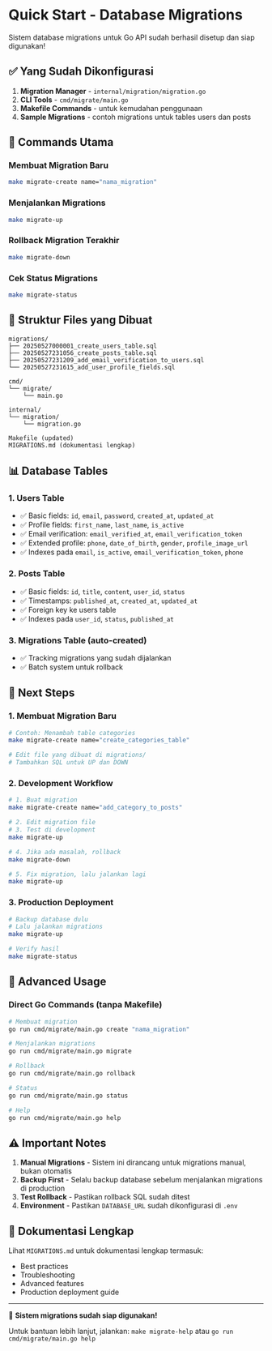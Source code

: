 # Quick Start - Database Migrations

Sistem database migrations untuk Go API sudah berhasil disetup dan siap digunakan!

## ✅ Yang Sudah Dikonfigurasi

1. **Migration Manager** - `internal/migration/migration.go`
2. **CLI Tools** - `cmd/migrate/main.go`
3. **Makefile Commands** - untuk kemudahan penggunaan
4. **Sample Migrations** - contoh migrations untuk tables users dan posts

## 🚀 Commands Utama

### Membuat Migration Baru

```bash
make migrate-create name="nama_migration"
```

### Menjalankan Migrations

```bash
make migrate-up
```

### Rollback Migration Terakhir

```bash
make migrate-down
```

### Cek Status Migrations

```bash
make migrate-status
```

## 📁 Struktur Files yang Dibuat

```
migrations/
├── 20250527000001_create_users_table.sql
├── 20250527231056_create_posts_table.sql
├── 20250527231209_add_email_verification_to_users.sql
└── 20250527231615_add_user_profile_fields.sql

cmd/
└── migrate/
    └── main.go

internal/
└── migration/
    └── migration.go

Makefile (updated)
MIGRATIONS.md (dokumentasi lengkap)
```

## 📊 Database Tables

### 1. Users Table

- ✅ Basic fields: `id`, `email`, `password`, `created_at`, `updated_at`
- ✅ Profile fields: `first_name`, `last_name`, `is_active`
- ✅ Email verification: `email_verified_at`, `email_verification_token`
- ✅ Extended profile: `phone`, `date_of_birth`, `gender`, `profile_image_url`
- ✅ Indexes pada `email`, `is_active`, `email_verification_token`, `phone`

### 2. Posts Table

- ✅ Basic fields: `id`, `title`, `content`, `user_id`, `status`
- ✅ Timestamps: `published_at`, `created_at`, `updated_at`
- ✅ Foreign key ke users table
- ✅ Indexes pada `user_id`, `status`, `published_at`

### 3. Migrations Table (auto-created)

- ✅ Tracking migrations yang sudah dijalankan
- ✅ Batch system untuk rollback

## 🎯 Next Steps

### 1. Membuat Migration Baru

```bash
# Contoh: Menambah table categories
make migrate-create name="create_categories_table"

# Edit file yang dibuat di migrations/
# Tambahkan SQL untuk UP dan DOWN
```

### 2. Development Workflow

```bash
# 1. Buat migration
make migrate-create name="add_category_to_posts"

# 2. Edit migration file
# 3. Test di development
make migrate-up

# 4. Jika ada masalah, rollback
make migrate-down

# 5. Fix migration, lalu jalankan lagi
make migrate-up
```

### 3. Production Deployment

```bash
# Backup database dulu
# Lalu jalankan migrations
make migrate-up

# Verify hasil
make migrate-status
```

## 🔧 Advanced Usage

### Direct Go Commands (tanpa Makefile)

```bash
# Membuat migration
go run cmd/migrate/main.go create "nama_migration"

# Menjalankan migrations
go run cmd/migrate/main.go migrate

# Rollback
go run cmd/migrate/main.go rollback

# Status
go run cmd/migrate/main.go status

# Help
go run cmd/migrate/main.go help
```

## ⚠️ Important Notes

1. **Manual Migrations** - Sistem ini dirancang untuk migrations manual, bukan otomatis
2. **Backup First** - Selalu backup database sebelum menjalankan migrations di production
3. **Test Rollback** - Pastikan rollback SQL sudah ditest
4. **Environment** - Pastikan `DATABASE_URL` sudah dikonfigurasi di `.env`

## 📖 Dokumentasi Lengkap

Lihat `MIGRATIONS.md` untuk dokumentasi lengkap termasuk:

- Best practices
- Troubleshooting
- Advanced features
- Production deployment guide

---

🎉 **Sistem migrations sudah siap digunakan!**

Untuk bantuan lebih lanjut, jalankan: `make migrate-help` atau `go run cmd/migrate/main.go help`
